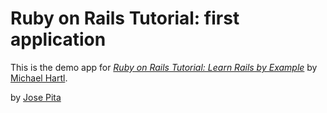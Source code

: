 # Ruby on Rails Tutorial: first application

This is the demo app for
[*Ruby on Rails Tutorial: Learn Rails by Example*](http://railstutorial.org/)
by [Michael Hartl](http://michaelhartl.com/).

by [Jose Pita](http://www.linkedin.com/pub/jose-pita/17/744/192)
